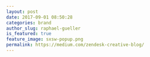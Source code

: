 ```yaml
---
layout: post
date: 2017-09-01 08:50:28
categories: brand
author_slug: raphael-gueller
is_featured: true
feature_image: sxsw-popup.png
permalink: https://medium.com/zendesk-creative-blog/
---
```

